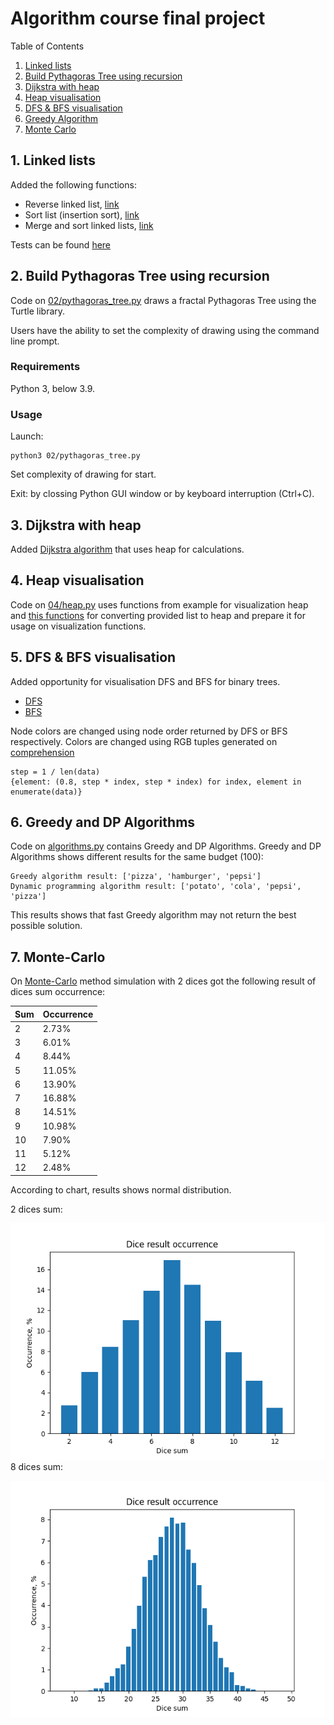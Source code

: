 # Algorithm course final project 

Table of Contents
1. [Linked lists](#1-linked-lists)
2. [Build Pythagoras Tree using recursion](#2-build-pythagoras-tree-using-recursion)
3. [Dijkstra with heap](#3-dijkstra-with-heap)
4. [Heap visualisation](#4-heap-visualisation)
5. [DFS & BFS visualisation](#5-dfs--bfs-visualisation)
6. [Greedy Algorithm](#6-greedy-and-dp-algorithms)
7. [Monte Carlo](#7-monte-carlo)

## 1. Linked lists

Added the following functions:
* Reverse linked list, [link](01/linked_list.py#L65)
* Sort list (insertion sort), [link](01/linked_list.py#L75)
* Merge and sort linked lists, [link](01/linked_list.py#L85)

Tests can be found [here](01/tests.py)

## 2. Build Pythagoras Tree using recursion

Code on [02/pythagoras_tree.py](02/pythagoras_tree.py) draws a fractal Pythagoras Tree using the Turtle library. 

Users have the ability to set the complexity of drawing using the command line prompt. 

### Requirements

Python 3, below 3.9.

### Usage

Launch:
```
python3 02/pythagoras_tree.py
```
Set complexity of drawing for start.

Exit: by clossing Python GUI window or by keyboard interruption (Ctrl+C).

## 3. Dijkstra with heap

Added [Dijkstra algorithm](03/dijkstra_with_heap.py) that uses heap for calculations.  

## 4. Heap visualisation 

Code on [04/heap.py](04/heap.py) uses functions from example for visualization heap and [this functions](04/heap.py#L53-L70) for converting provided list to heap and prepare it for usage on visualization functions.   

## 5. DFS & BFS visualisation

Added opportunity for visualisation DFS and BFS for binary trees.
* [DFS](05/dfs.py)
* [BFS](05/bfs.py)

Node colors are changed using node order returned by DFS or BFS respectively. Colors are changed using RGB tuples generated on [comprehension](05/draw_methods.py#L53) 
```
step = 1 / len(data)
{element: (0.8, step * index, step * index) for index, element in enumerate(data)}  
```

## 6. Greedy and DP Algorithms

Code on [algorithms.py](06/algorithms.py) contains Greedy and DP Algorithms. 
Greedy and DP Algorithms shows different results for the same budget (100):

```
Greedy algorithm result: ['pizza', 'hamburger', 'pepsi']
Dynamic programming algorithm result: ['potato', 'cola', 'pepsi', 'pizza']
```

This results shows that fast Greedy algorithm may not return the best possible solution.


## 7. Monte-Carlo 

On [Monte-Carlo](07/monte_carlo.py) method simulation with 2 dices got the following result of dices sum occurrence:

| Sum | Occurrence |
| --- | ---------- |
| 2 | 2.73% |
| 3 | 6.01% |
| 4 | 8.44% |
| 5 | 11.05% |
| 6 | 13.90% |
| 7 | 16.88% |
| 8 | 14.51% |
| 9 | 10.98% |
| 10 | 7.90% |
| 11 | 5.12% |
| 12 | 2.48% |

According to chart, results shows normal distribution. 

2 dices sum:

![2 dices sum](07/images/Figure_1.png)
8 dices sum:

![8 dices sum](07/images/Figure_2.png)
